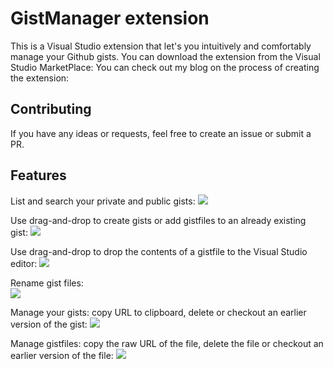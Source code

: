 # GistManager extension

This is a Visual Studio extension that let's you intuitively and comfortably manage your Github gists. 
You can download the extension from the Visual Studio MarketPlace:
You can check out my blog on the process of creating the extension:

## Contributing

If you have any ideas or requests, feel free to create an issue or submit a PR.

## Features

List and search your private and public gists:
![](https://dotnetfalconcontent.blob.core.windows.net/gistextension/list.png)

Use drag-and-drop to create gists or add gistfiles to an already existing gist:
![](https://dotnetfalconcontent.blob.core.windows.net/gistextension/drop.gif)

Use drag-and-drop to drop the contents of a gistfile to the Visual Studio editor:
![](https://dotnetfalconcontent.blob.core.windows.net/gistextension/drag.gif)

Rename gist files:                       
![](https://dotnetfalconcontent.blob.core.windows.net/gistextension/rename.gif)

Manage your gists: copy URL to clipboard, delete or checkout an earlier version of the gist:
![](https://dotnetfalconcontent.blob.core.windows.net/gistextension/gistoptions.png)

Manage gistfiles: copy the raw URL of the file, delete the file or checkout an earlier version of the file:
![](https://dotnetfalconcontent.blob.core.windows.net/gistextension/gistfileoptions.png)

